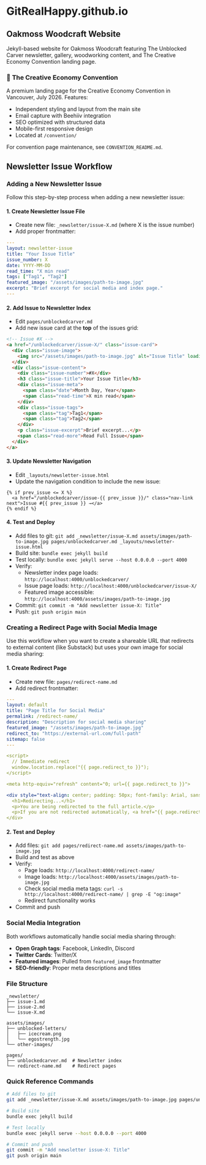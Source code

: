 # GitRealHappy.github.io

## Oakmoss Woodcraft Website

Jekyll-based website for Oakmoss Woodcraft featuring The Unblocked Carver newsletter, gallery, woodworking content, and The Creative Economy Convention landing page.

### 🌟 **The Creative Economy Convention**
A premium landing page for the Creative Economy Convention in Vancouver, July 2026. Features:
- Independent styling and layout from the main site
- Email capture with Beehiiv integration
- SEO optimized with structured data
- Mobile-first responsive design
- Located at `/convention/`

For convention page maintenance, see `CONVENTION_README.md`.

## Newsletter Issue Workflow

### Adding a New Newsletter Issue

Follow this step-by-step process when adding a new newsletter issue:

#### 1. **Create Newsletter Issue File**
- Create new file: `_newsletter/issue-X.md` (where X is the issue number)
- Add proper frontmatter:
```yaml
---
layout: newsletter-issue
title: "Your Issue Title"
issue_number: X
date: YYYY-MM-DD
read_time: "X min read"
tags: ["Tag1", "Tag2"]
featured_image: "/assets/images/path-to-image.jpg"
excerpt: "Brief excerpt for social media and index page."
---
```

#### 2. **Add Issue to Newsletter Index**
- Edit `pages/unblockedcarver.md`
- Add new issue card at the **top** of the issues grid:
```html
<!-- Issue #X -->
<a href="/unblockedcarver/issue-X/" class="issue-card">
  <div class="issue-image">
    <img src="/assets/images/path-to-image.jpg" alt="Issue Title" loading="lazy">
  </div>
  <div class="issue-content">
    <div class="issue-number">#X</div>
    <h3 class="issue-title">Your Issue Title</h3>
    <div class="issue-meta">
      <span class="date">Month Day, Year</span>
      <span class="read-time">X min read</span>
    </div>
    <div class="issue-tags">
      <span class="tag">Tag1</span>
      <span class="tag">Tag2</span>
    </div>
    <p class="issue-excerpt">Brief excerpt...</p>
    <span class="read-more">Read Full Issue</span>
  </div>
</a>
```

#### 3. **Update Newsletter Navigation**
- Edit `_layouts/newsletter-issue.html`
- Update the navigation condition to include the new issue:
```liquid
{% if prev_issue <= X %}
  <a href="/unblockedcarver/issue-{{ prev_issue }}/" class="nav-link next">Issue #{{ prev_issue }} →</a>
{% endif %}
```

#### 4. **Test and Deploy**
- Add files to git: `git add _newsletter/issue-X.md assets/images/path-to-image.jpg pages/unblockedcarver.md _layouts/newsletter-issue.html`
- Build site: `bundle exec jekyll build`
- Test locally: `bundle exec jekyll serve --host 0.0.0.0 --port 4000`
- Verify:
  - Newsletter index page loads: `http://localhost:4000/unblockedcarver/`
  - Issue page loads: `http://localhost:4000/unblockedcarver/issue-X/`
  - Featured image accessible: `http://localhost:4000/assets/images/path-to-image.jpg`
- Commit: `git commit -m "Add newsletter issue-X: Title"`
- Push: `git push origin main`

### Creating a Redirect Page with Social Media Image

Use this workflow when you want to create a shareable URL that redirects to external content (like Substack) but uses your own image for social media sharing:

#### 1. **Create Redirect Page**
- Create new file: `pages/redirect-name.md`
- Add redirect frontmatter:
```yaml
---
layout: default
title: "Page Title for Social Media"
permalink: /redirect-name/
description: "Description for social media sharing"
featured_image: "/assets/images/path-to-image.jpg"
redirect_to: "https://external-url.com/full-path"
sitemap: false
---

<script>
  // Immediate redirect
  window.location.replace("{{ page.redirect_to }}");
</script>

<meta http-equiv="refresh" content="0; url={{ page.redirect_to }}">

<div style="text-align: center; padding: 50px; font-family: Arial, sans-serif;">
  <h1>Redirecting...</h1>
  <p>You are being redirected to the full article.</p>
  <p>If you are not redirected automatically, <a href="{{ page.redirect_to }}">click here</a>.</p>
</div>
```

#### 2. **Test and Deploy**
- Add files: `git add pages/redirect-name.md assets/images/path-to-image.jpg`
- Build and test as above
- Verify:
  - Page loads: `http://localhost:4000/redirect-name/`
  - Image loads: `http://localhost:4000/assets/images/path-to-image.jpg`
  - Check social media meta tags: `curl -s http://localhost:4000/redirect-name/ | grep -E "og:image"`
  - Redirect functionality works
- Commit and push

### Social Media Integration

Both workflows automatically handle social media sharing through:
- **Open Graph tags**: Facebook, LinkedIn, Discord
- **Twitter Cards**: Twitter/X
- **Featured images**: Pulled from `featured_image` frontmatter
- **SEO-friendly**: Proper meta descriptions and titles

### File Structure
```
_newsletter/
├── issue-1.md
├── issue-2.md
└── issue-X.md

assets/images/
├── unblocked-letters/
│   ├── icecream.png
│   └── egostrength.jpg
└── other-images/

pages/
├── unblockedcarver.md  # Newsletter index
└── redirect-name.md    # Redirect pages
```

### Quick Reference Commands
```bash
# Add files to git
git add _newsletter/issue-X.md assets/images/path-to-image.jpg pages/unblockedcarver.md

# Build site
bundle exec jekyll build

# Test locally
bundle exec jekyll serve --host 0.0.0.0 --port 4000

# Commit and push
git commit -m "Add newsletter issue-X: Title"
git push origin main
```
